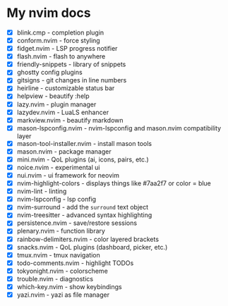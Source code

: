 # My nvim docs

- [X] blink.cmp - completion plugin
- [X] conform.nvim - force styling
- [X] fidget.nvim - LSP progress notifier
- [X] flash.nvim - flash to anywhere
- [X] friendly-snippets - library of snippets
- [X] ghostty config plugins
- [X] gitsigns - git changes in line numbers
- [X] heirline - customizable status bar
- [X] helpview - beautify :help
- [X] lazy.nvim - plugin manager
- [X] lazydev.nvim - LuaLS enhancer
- [X] markview.nvim - beautify markdown
- [X] mason-lspconfig.nvim - nvim-lspconfig and mason.nvim compatibility layer
- [X] mason-tool-installer.nvim - install mason tools
- [X] mason.nvim - package manager
- [X] mini.nvim - QoL plugins (ai, icons, pairs, etc.)
- [X] noice.nvim - experimental ui
- [X] nui.nvim - ui framework for neovim
- [X] nvim-highlight-colors - displays things like #7aa2f7 or color = blue
- [X] nvim-lint - linting
- [X] nvim-lspconfig - lsp config
- [X] nvim-surround - add the `surround` text object
- [X] nvim-treesitter - advanced syntax highlighting
- [X] persistence.nvim - save/restore sessions
- [X] plenary.nvim - function library
- [X] rainbow-delimiters.nvim - color layered brackets
- [X] snacks.nvim - QoL plugins (dashboard, picker, etc.)
- [X] tmux.nvim - tmux navigation
- [X] todo-comments.nvim - highlight TODOs
- [X] tokyonight.nvim - colorscheme
- [X] trouble.nvim - diagnostics
- [X] which-key.nvim - show keybindings
- [X] yazi.nvim - yazi as file manager
